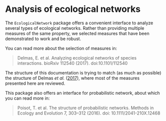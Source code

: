 # Analysis of ecological networks

The `EcologicalNetwork` package offers a convenient interface to analyze several
types of ecological networks. Rather than providing multiple measures of the
same property, we selected measures that have been demonstrated to work and be
robust.

You can read more about the selection of measures in:

> Delmas, E. et al. Analyzing ecological networks of species interactions.
> bioRxiv 112540 (2017). doi:10.1101/112540

The structure of this documentation is trying to match (as much as possible) the
structure of Delmas *et al.* ([2017][anei]), where most of the measures
presented here are reviewed.

[anei]: http://biorxiv.org/content/early/2017/02/28/112540

This package also offers an interface for probabilistic network, about which you
can read more in:

> Poisot, T. et al. The structure of probabilistic networks. Methods in Ecology
> and Evolution 7, 303–312 (2016). doi: 10.1111/2041-210X.12468
